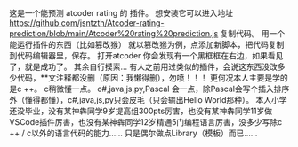 这是一个能预测 atcoder rating 的 插件。
想安装它可以进入地址 https://github.com/jsntzth/Atcoder-rating-prediction/blob/main/Atcoder%20rating%20prediction.js
复制代码。
用一个能运行插件的东西（比如篡改猴）
就以篡改猴为例，点添加新脚本，把代码复制到代码编辑器里，保存。
打开atcoder 你会发现有一个黑框框在右边，如果看见了，就是成功了。
其余自行摸索...
有人之前用过类似的插件，会说这东西没改多少代码，**文注释都没删（原因：我懒得删），勿喷！！！
更何况本人主要是学的是c ++。
      c稍微懂一点。
      c#,java,js,py,Pascal 会一点，除Pascal会写个插入排序外（懂得都懂），c#,java,js,py只会皮毛（只会输出Hello World那种）。
本人小学还没毕业，没有某神犇同学9岁提高组300pts厉害，也没有某神犇同学11岁做VSCode插件厉害，也没有某神犇同学12岁精通5门编程语言厉害，没多少写除c ++ / c以外的语言代码的能力……
只是偶尔做点Library（模板）而已……
